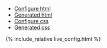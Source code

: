- [Configure html](#configurator_html)
- [Generated html](#generated_html)
- [Configure css](#configurator_css)
- [Generated css](#generated_css)

{% include_relative live_config.html %}


<!-- {% include footer.html %} -->